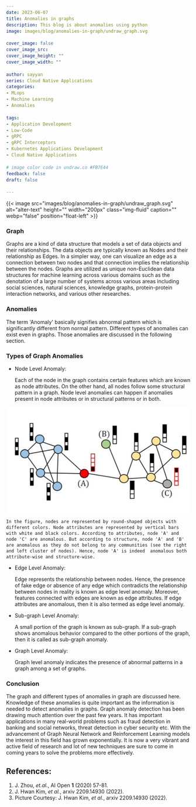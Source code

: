 ```yaml
---
date: 2023-06-07
title: Anomalies in graphs
description: This blog is about anomalies using python
image: images/blog/anomalies-in-graph/undraw_graph.svg

cover_image: false
cover_image_src: 
cover_image_height: ""
cover_image_width: ""

author: sayyan
series: Cloud Native Applications
categories:
- MLops
- Machine Learning
- Anomalies

tags:
- Application Development
- Low-Code
- gRPC
- gRPC Interceptors
- Kubernetes Applications Development
- Cloud Native Applications

# image color code in undraw.co #FB7E44 
feedback: false
draft: false

---
```


{{< image src="images/blog/anomalies-in-graph/undraw_graph.svg" alt="alter-text" height="" width="200px" class="img-fluid" caption="" webp="false" position="float-left" >}}

### Graph

Graphs are a kind of data structure that models a set of data objects and their relationships. The data objects are typically known as Nodes and their relationship as Edges. In a simpler way, one can visualize an edge as a connection between two nodes and that connection implies the relationship between the nodes. Graphs are utilized  as unique non-Euclidean data structures for machine learning across various domains such as the denotation of a large number of systems across various areas including social sciences, natural sciences, knowledge graphs, protein-protein interaction networks, and various other researches.      



### Anomalies

The term 'Anomaly' basically signifies abnormal pattern which is significantly different from normal pattern. Different types of anomalies can exist even in graphs. Those anomalies are discussed in the following section. 



### Types of Graph Anomalies

* Node Level Anomaly:

    Each of the node in the graph contains certain features which are known as node attributes. On the other hand, all  nodes follow some structural pattern in a graph. Node level anomalies can happen if anomalies present in node attributes or in structural patterns or in both.

![ ](./images/graph_anomaly.png)


    In the figure, nodes are represented by round-shaped objects with different colors. Node attributes are represented by vertical bars with white and black colors. According to attributes, node 'A' and node 'C' are anomalous. But according to structure, node 'A' and 'B' are anomalous as they do not belong to any communities (see the right and left cluster of nodes). Hence, node 'A' is indeed  anomalous both attribute-wise and structure-wise.

* Edge Level Anomaly:

    Edge represents the  relationship between nodes. Hence, the presence of fake edge or absence of any edge which contradicts the relationship between nodes in reality is known as edge level anomaly. Moreover, features connected with edges are known as edge attributes. If edge attributes are anomalous, then it is also termed as edge level anomaly.                       

* Sub-graph Level Anomaly:

    A small portion of the graph is known as sub-graph. If a sub-graph shows anomalous behavior compared to the other portions of the graph, then it is called as sub-graph anomaly.

* Graph Level Anomaly:

    Graph level anomaly indicates the presence of abnormal patterns in a graph among a set of graphs.   


### Conclusion

The graph and different types of anomalies in graph are discussed here. Knowledge of these anomalies is quite important as the information is needed to detect anomalies in graphs. Graph anomaly detection has been drawing much attention over the past few years. It has important applications  in many real-world problems such as fraud detection in banking and social networks, threat detection in cyber security etc. With the advancement of Graph Neural Network and Reinforcement Learning models the interest in this field has grown exponentially. It is now a very vibrant and active field of research and lot of new techniques are sure to come in coming years to solve the problems more effectively.




## References:

1. J. Zhou, _et.al._, AI Open **1** (2020) 57-81.
2. J. Hwan Kim, _et al._,  arxiv 2209.14930 (2022).
3. Picture Courtesy:  J. Hwan Kim, _et al._,  arxiv 2209.14930 (2022).
